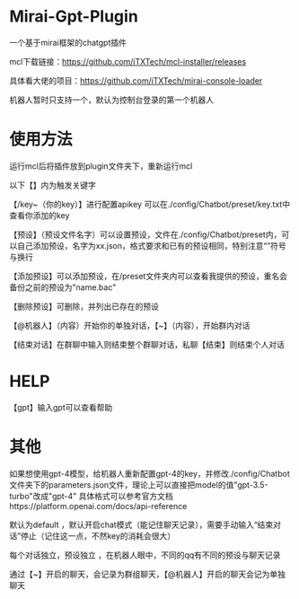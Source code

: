 # Mirai-Gpt-Plugin
一个基于mirai框架的chatgpt插件

mcl下载链接：https://github.com/iTXTech/mcl-installer/releases

具体看大佬的项目：https://github.com/iTXTech/mirai-console-loader

机器人暂时只支持一个，默认为控制台登录的第一个机器人


# 使用方法

运行mcl后将插件放到plugin文件夹下，重新运行mcl

以下【】内为触发关键字

【/key~（你的key）】进行配置apikey 可以在./config/Chatbot/preset/key.txt中查看你添加的key

【预设】（预设文件名字）可以设置预设，文件在./config/Chatbot/preset内，可以自己添加预设，名字为xx.json，格式要求和已有的预设相同，特别注意“”符号与换行

【添加预设】可以添加预设，在/preset文件夹内可以查看我提供的预设，重名会备份之前的预设为"name.bac"

【删除预设】可删除，并列出已存在的预设

【@机器人】（内容）开始你的单独对话，【~】（内容），开始群内对话

【结束对话】在群聊中输入则结束整个群聊对话，私聊【结束】则结束个人对话

# HELP
【gpt】输入gpt可以查看帮助

# 其他
如果想使用gpt-4模型，给机器人重新配置gpt-4的key，并修改./config/Chatbot文件夹下的parameters.json文件，理论上可以直接把model的值"gpt-3.5-turbo"改成"gpt-4"
具体格式可以参考官方文档https://platform.openai.com/docs/api-reference

默认为default ，默认开启chat模式（能记住聊天记录），需要手动输入“结束对话”停止（记住这一点，不然key的消耗会很大）

每个对话独立，预设独立 ，在机器人眼中，不同的qq有不同的预设与聊天记录

通过【~】开启的聊天，会记录为群组聊天，【@机器人】开启的聊天会记为单独聊天

